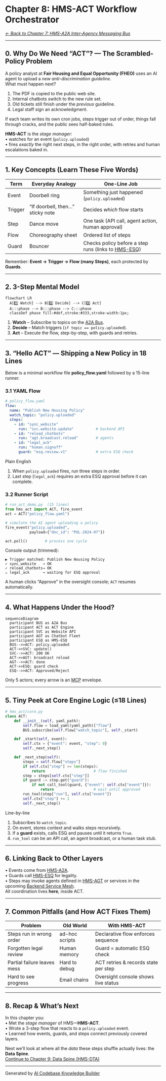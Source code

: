 # Chapter 8: HMS-ACT Workflow Orchestrator  

*[← Back to Chapter&nbsp;7: HMS-A2A Inter-Agency Messaging Bus](07_hms_a2a_inter_agency_messaging_bus_.md)*  

---

## 0. Why Do We Need “ACT”? — The Scrambled-Policy Problem  

A policy analyst at **Fair Housing and Equal Opportunity (FHEO)** uses an AI agent to upload a *new anti-discrimination guideline*.  
What must happen next?

1. The PDF is copied to the public web site.  
2. Internal chatbots switch to the new rule set.  
3. Old tickets still finish under the *previous* guideline.  
4. Legal staff sign an acknowledgment.  

If each team writes its own cron jobs, steps trigger out of order, things fall through cracks, and the public sees half-baked rules.  

**HMS-ACT** is the *stage manager*:  
• watches for an event (`policy.uploaded`)  
• fires *exactly* the right next steps, in the right order, with retries and human escalations baked in.  

---

## 1. Key Concepts (Learn These Five Words)

| Term | Everyday Analogy | One-Line Job |
|------|------------------|--------------|
| Event | Doorbell ring | Something just happened (`policy.uploaded`) |
| Trigger | “If doorbell, then…” sticky note | Decides *which* flow starts |
| Step | Dance move | One task (API call, agent action, human approval) |
| Flow | Choreography sheet | Ordered list of steps |
| Guard | Bouncer | Checks policy before a step runs (links to [HMS-ESQ](04_compliance___legal_reasoning__hms_esq__.md)) |

Remember: **Event → Trigger → Flow (many Steps)**, each protected by **Guards**.

---

## 2. 3-Step Mental Model  

```mermaid
flowchart LR
  A[1️⃣ Watch] --> B[2️⃣ Decide] --> C[3️⃣ Act]
  A:::phase --> B:::phase --> C:::phase
  classDef phase fill:#def,stroke:#333,stroke-width:1px;
```

1. **Watch** – Subscribe to topics on the [A2A Bus](07_hms_a2a_inter_agency_messaging_bus_.md).  
2. **Decide** – Match triggers (`if topic == policy.uploaded`).  
3. **Act** – Execute the flow, step-by-step, with guards and retries.

---

## 3. “Hello ACT” — Shipping a New Policy in 18 Lines

Below is a minimal workflow file **policy_flow.yaml** followed by a 15-line runner.

### 3.1 YAML Flow  

```yaml
# policy_flow.yaml
flow:
  name: "Publish New Housing Policy"
  watch_topic: "policy.uploaded"
  steps:
    - id: "sync_website"
      run: "svc.website.update"          # backend API
    - id: "reload_chatbots"
      run: "agt.broadcast.reload"        # agents
    - id: "legal_ack"
      run: "human.signoff"
      guard: "esq.review.v1"             # extra ESQ check
```

Plain English  
1. When `policy.uploaded` fires, run three steps in order.  
2. Last step (`legal_ack`) requires an extra ESQ approval before it can complete.

### 3.2 Runner Script  

```python
# run_act_demo.py  (15 lines)
from hms_act import ACT, fire_event
act = ACT("policy_flow.yaml")

# simulate the AI agent uploading a policy
fire_event("policy.uploaded",
           payload={"doc_id": "POL-2024-07"})

act.poll()        # process one cycle
```

Console output (trimmed):

```
▶ Trigger matched: Publish New Housing Policy
✓ sync_website   → OK
✓ reload_chatbots→ OK
⚠ legal_ack      → waiting for ESQ approval
```

A human clicks “Approve” in the oversight console; `ACT` resumes automatically.

---

## 4. What Happens Under the Hood?

```mermaid
sequenceDiagram
  participant BUS as A2A Bus
  participant ACT as ACT Engine
  participant SVC as Website API
  participant AGT as Chatbot Fleet
  participant ESQ as HMS-ESQ
  BUS-->>ACT: policy.uploaded
  ACT->>SVC: update()
  SVC-->>ACT: 200 OK
  ACT->>AGT: broadcast reload
  AGT-->>ACT: done
  ACT->>ESQ: guard check
  ESQ-->>ACT: Approved/Reject
```

Only 5 actors; every arrow is an [MCP](02_model_context_protocol__hms_mcp__.md) envelope.

---

## 5. Tiny Peek at Core Engine Logic (≤18 Lines)

```python
# hms_act/core.py
class ACT:
    def __init__(self, yaml_path):
        self.flow = load_yaml(yaml_path)["flow"]
        BUS.subscribe(self.flow["watch_topic"], self._start)

    def _start(self, event):
        self.ctx = {"event": event, "step": 0}
        self._next_step()

    def _next_step(self):
        steps = self.flow["steps"]
        if self.ctx["step"] >= len(steps):
            return                      # flow finished
        step = steps[self.ctx["step"]]
        if guard := step.get("guard"):
            if not call_tool(guard, {"event": self.ctx["event"]}):
                return                  # wait until approved
        run_tool(step["run"], self.ctx["event"])
        self.ctx["step"] += 1
        self._next_step()
```

Line-by-line  
1. Subscribes to `watch_topic`.  
2. On event, stores context and walks steps recursively.  
3. If a **guard** exists, calls ESQ and pauses until it returns `True`.  
4. `run_tool` can be an API call, an agent broadcast, or a human task stub.

---

## 6. Linking Back to Other Layers

• Events come from [HMS-A2A](07_hms_a2a_inter_agency_messaging_bus_.md).  
• Guards call [HMS-ESQ](04_compliance___legal_reasoning__hms_esq__.md) for legality.  
• Steps may invoke agents defined in [HMS-AGT](05_hms_agt_core_agent_framework_.md) or services in the upcoming [Backend Service Mesh](10_backend_service_mesh__hms_svc___hms_api__.md).  
All coordination lives **here**, inside ACT.

---

## 7. Common Pitfalls (and How ACT Fixes Them)

Problem | Old World | With HMS-ACT
--------|-----------|-------------
Steps run in wrong order | ad-hoc scripts | Declarative flow enforces sequence
Forgotten legal review | Human memory | Guard = automatic ESQ check
Partial failure leaves mess | Hard to debug | ACT retries & records state per step
Hard to see progress | Email chains | Oversight console shows live status

---

## 8. Recap & What’s Next  

In this chapter you:  
• Met the *stage manager* of HMS—**HMS-ACT**.  
• Wrote a 3-step flow that reacts to a `policy.uploaded` event.  
• Learned how events, guards, and steps connect previously covered layers.  

Next we’ll look at where all the *data* these steps shuffle actually lives: the **Data Spine**.  
[Continue to Chapter&nbsp;9: Data Spine (HMS-DTA)](09_data_spine__hms_dta__.md)

---

Generated by [AI Codebase Knowledge Builder](https://github.com/The-Pocket/Tutorial-Codebase-Knowledge)